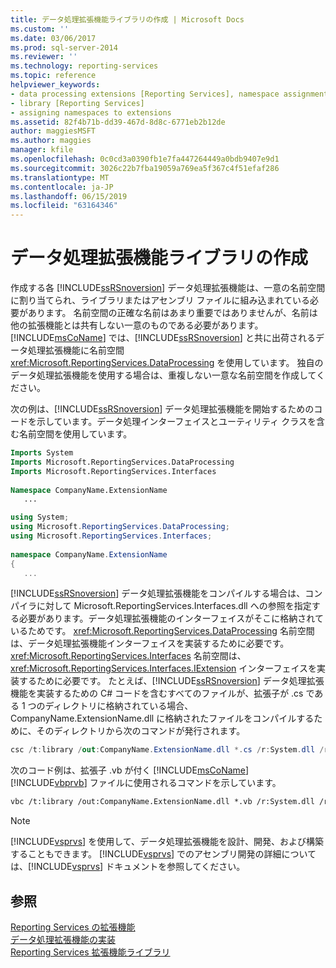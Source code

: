 ```yaml
---
title: データ処理拡張機能ライブラリの作成 | Microsoft Docs
ms.custom: ''
ms.date: 03/06/2017
ms.prod: sql-server-2014
ms.reviewer: ''
ms.technology: reporting-services
ms.topic: reference
helpviewer_keywords:
- data processing extensions [Reporting Services], namespace assignments
- library [Reporting Services]
- assigning namespaces to extensions
ms.assetid: 82f4b71b-dd39-467d-8d8c-6771eb2b12de
author: maggiesMSFT
ms.author: maggies
manager: kfile
ms.openlocfilehash: 0c0cd3a0390fb1e7fa447264449a0bdb9407e9d1
ms.sourcegitcommit: 3026c22b7fba19059a769ea5f367c4f51efaf286
ms.translationtype: MT
ms.contentlocale: ja-JP
ms.lasthandoff: 06/15/2019
ms.locfileid: "63164346"
---
```

# <a name="creating-a-data-processing-extension-library"></a>データ処理拡張機能ライブラリの作成
  作成する各 [!INCLUDE[ssRSnoversion](../../../includes/ssrsnoversion-md.md)] データ処理拡張機能は、一意の名前空間に割り当てられ、ライブラリまたはアセンブリ ファイルに組み込まれている必要があります。 名前空間の正確な名前はあまり重要ではありませんが、名前は他の拡張機能とは共有しない一意のものである必要があります。 [!INCLUDE[msCoName](../../../includes/msconame-md.md)] では、[!INCLUDE[ssRSnoversion](../../../includes/ssrsnoversion-md.md)] と共に出荷されるデータ処理拡張機能に名前空間 <xref:Microsoft.ReportingServices.DataProcessing> を使用しています。 独自のデータ処理拡張機能を使用する場合は、重複しない一意な名前空間を作成してください。  
  
 次の例は、[!INCLUDE[ssRSnoversion](../../../includes/ssrsnoversion-md.md)] データ処理拡張機能を開始するためのコードを示しています。データ処理インターフェイスとユーティリティ クラスを含む名前空間を使用しています。  
  
```vb  
Imports System  
Imports Microsoft.ReportingServices.DataProcessing  
Imports Microsoft.ReportingServices.Interfaces  
  
Namespace CompanyName.ExtensionName  
   ...  
```  
  
```csharp  
using System;  
using Microsoft.ReportingServices.DataProcessing;  
using Microsoft.ReportingServices.Interfaces;  
  
namespace CompanyName.ExtensionName  
{  
   ...  
```  
  
 [!INCLUDE[ssRSnoversion](../../../includes/ssrsnoversion-md.md)] データ処理拡張機能をコンパイルする場合は、コンパイラに対して Microsoft.ReportingServices.Interfaces.dll への参照を指定する必要があります。データ処理拡張機能のインターフェイスがそこに格納されているためです。 <xref:Microsoft.ReportingServices.DataProcessing> 名前空間は、データ処理拡張機能インターフェイスを実装するために必要です。<xref:Microsoft.ReportingServices.Interfaces> 名前空間は、<xref:Microsoft.ReportingServices.Interfaces.IExtension> インターフェイスを実装するために必要です。 たとえば、[!INCLUDE[ssRSnoversion](../../../includes/ssrsnoversion-md.md)] データ処理拡張機能を実装するための C# コードを含むすべてのファイルが、拡張子が .cs である 1 つのディレクトリに格納されている場合、CompanyName.ExtensionName.dll に格納されたファイルをコンパイルするために、そのディレクトリから次のコマンドが発行されます。  
  
```csharp  
csc /t:library /out:CompanyName.ExtensionName.dll *.cs /r:System.dll /r:Microsoft.ReportingServices.Interfaces.dll  
```  
  
 次のコード例は、拡張子 .vb が付く [!INCLUDE[msCoName](../../../includes/msconame-md.md)] [!INCLUDE[vbprvb](../../../includes/vbprvb-md.md)] ファイルに使用されるコマンドを示しています。  
  
```vb  
vbc /t:library /out:CompanyName.ExtensionName.dll *.vb /r:System.dll /r:Microsoft.ReportingServices.Interfaces.dll  
```  
  
> [!NOTE]  
>  [!INCLUDE[vsprvs](../../../includes/vsprvs-md.md)] を使用して、データ処理拡張機能を設計、開発、および構築することもできます。 [!INCLUDE[vsprvs](../../../includes/vsprvs-md.md)] でのアセンブリ開発の詳細については、[!INCLUDE[vsprvs](../../../includes/vsprvs-md.md)] ドキュメントを参照してください。  
  
## <a name="see-also"></a>参照  
 [Reporting Services の拡張機能](../reporting-services-extensions.md)   
 [データ処理拡張機能の実装](implementing-a-data-processing-extension.md)   
 [Reporting Services 拡張機能ライブラリ](../reporting-services-extension-library.md)  
  
  
